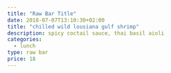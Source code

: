 ```yaml
---
title: "Raw Bar Title"
date: 2018-07-07T13:10:30+02:00
title: "chilled wild lousiana gulf shrimp"
description: spicy coctail sauce, thai basil aioli
categories:
  - lunch
type: raw bar
price: 18
---
```


